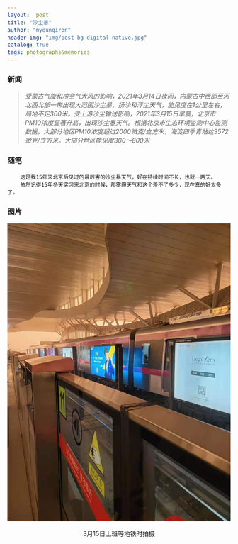 ```yaml
---
layout:  post 
title: "沙尘暴" 
author: "myoungiron"
header-img: "img/post-bg-digital-native.jpg"
catalog: true
tags: photographs&memories
---
```

### 新闻
>*受蒙古气旋和冷空气大风的影响，2021年3月14日夜间，内蒙古中西部至河北西北部一带出现大范围沙尘暴、扬沙和浮尘天气，能见度在1公里左右，局地不足300米。受上游沙尘输送影响，2021年3月15日早晨，北京市PM10浓度显著升高，出现沙尘暴天气。根据北京市生态环境监测中心监测数据，大部分地区PM10浓度超过2000微克/立方米，海淀四季青站达3572微克/立方米。大部分地区能见度300～800米*

### 随笔
        这是我15年来北京后见过的最厉害的沙尘暴天气，好在持续时间不长，也就一两天。
        依然记得15年冬天实习来北京的时候，那雾霾天气和这个差不了多少，现在真的好太多了。


### 图片
![](/img/photo/北京沙尘暴.jpg)
<center>3月15日上班等地铁时拍摄</center>